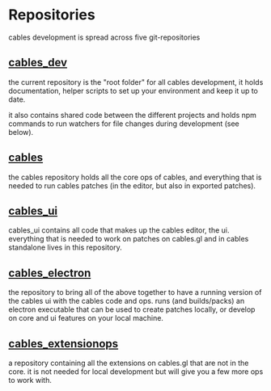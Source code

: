 # Repositories

cables development is spread across five git-repositories

## [cables_dev](https://github.com/cables-gl/cables_dev)

the current repository is the "root folder" for all cables development, it holds
documentation, helper scripts to set up your environment and keep it up to date.

it also contains shared code between the different projects and holds npm commands to run watchers
for file changes during development (see below).

## [cables](https://github.com/cables-gl/cables)

the cables repository holds all the core ops of cables, and everything that is needed
to run cables patches (in the editor, but also in exported patches).

## [cables_ui](https://github.com/cables-gl/cables_ui)

cables_ui contains all code that makes up the cables editor, the ui. everything that is needed
to work on patches on cables.gl and in cables standalone lives in this repository.

## [cables_electron](https://github.com/cables-gl/cables_electron)

the repository to bring all of the above together to have a running version of the cables ui
with the cables code and ops. runs (and builds/packs) an electron executable that can be
used to create patches locally, or develop on core and ui features on your local machine.

## [cables_extensionops](https://github.com/undev-studio/cables_extensionops)

a repository containing all the extensions on cables.gl that are not in the core. it is not
needed for local development but will give you a few more ops to work with.
